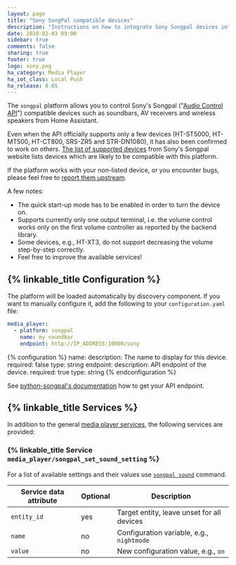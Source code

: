 ```yaml
---
layout: page
title: "Sony SongPal compatible devices"
description: "Instructions on how to integrate Sony Songpal devices into Home Assistant."
date: 2018-02-03 09:00
sidebar: true
comments: false
sharing: true
footer: true
logo: sony.png
ha_category: Media Player
ha_iot_class: Local Push
ha_release: 0.65
---
```


The `songpal` platform allows you to control Sony's Songpal ("[Audio Control API](https://developer.sony.com/develop/audio-control-api/)") compatible devices such as soundbars, AV receivers and wireless speakers from Home Assistant.

Even when the API officially supports only a few devices (HT-ST5000, HT-MT500, HT-CT800, SRS-ZR5 and STR-DN1080), it has also been confirmed to work on others. [The list of supported devices](http://vssupport.sony.net/en_ww/device.html) from Sony's Songpal website lists devices which are likely to be compatible with this platform.

If the platform works with your non-listed device, or you encounter bugs, please feel free to [report them upstream](https://github.com/rytilahti/python-songpal).

A few notes:

- The quick start-up mode has to be enabled in order to turn the device on.
- Supports currently only one output terminal, i.e. the volume control works only on the first volume controller as reported by the backend library.
- Some devices, e.g., HT-XT3, do not support decreasing the volume step-by-step correctly.
- Feel free to improve the available services!

## {% linkable_title Configuration %}

The platform will be loaded automatically by discovery component. If you want to manually configure it, add the following to your `configuration.yaml` file:

```yaml
media_player:
  - platform: songpal
    name: my soundbar
    endpoint: http://IP_ADDRESS:10000/sony
```

{% configuration %}
name:
  description: The name to display for this device.
  required: false
  type: string
endpoint:
  description: API endpoint of the device.
  required: true
  type: string
{% endconfiguration %}

See [python-songpal's documentation](https://github.com/rytilahti/python-songpal#locating-the-endpoint) how to get your API endpoint.

## {% linkable_title Services %}

In addition to the general [media player services](/components/media_player/#services), the following services are provided:

### {% linkable_title Service `media_player/songpal_set_sound_setting` %}

For a list of available settings and their values use [`songpal sound`](https://github.com/rytilahti/python-songpal#sound-settings) command.

| Service data attribute | Optional | Description                                      |
|------------------------|----------|--------------------------------------------------|
| `entity_id`            |      yes | Target entity, leave unset for all devices       |
| `name`                 |       no | Configuration variable, e.g., `nightmode`         |
| `value`                |       no | New configuration value, e.g., `on`               |



